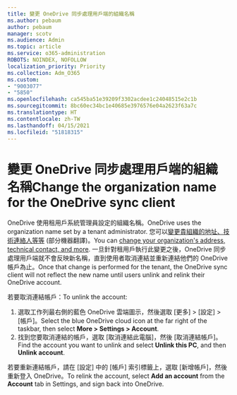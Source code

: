```yaml
---
title: 變更 OneDrive 同步處理用戶端的組織名稱
ms.author: pebaum
author: pebaum
manager: scotv
ms.audience: Admin
ms.topic: article
ms.service: o365-administration
ROBOTS: NOINDEX, NOFOLLOW
localization_priority: Priority
ms.collection: Adm_O365
ms.custom:
- "9003077"
- "5850"
ms.openlocfilehash: ca545ba51e39209f3302acdee1c24048515e2c1b
ms.sourcegitcommit: 8bc60ec34bc1e40685e3976576e04a2623f63a7c
ms.translationtype: HT
ms.contentlocale: zh-TW
ms.lasthandoff: 04/15/2021
ms.locfileid: "51818315"
---
```

# <a name="change-the-organization-name-for-the-onedrive-sync-client"></a><span data-ttu-id="764aa-102">變更 OneDrive 同步處理用戶端的組織名稱</span><span class="sxs-lookup"><span data-stu-id="764aa-102">Change the organization name for the OneDrive sync client</span></span>

<span data-ttu-id="764aa-103">OneDrive 使用租用戶系統管理員設定的組織名稱。</span><span class="sxs-lookup"><span data-stu-id="764aa-103">OneDrive uses the organization name set by a tenant administrator.</span></span>  <span data-ttu-id="764aa-104">您可以[變更貴組織的地址、技術連絡人等等](https://docs.microsoft.com/microsoft-365/admin/manage/change-address-contact-and-more) \(部分機器翻譯\)。</span><span class="sxs-lookup"><span data-stu-id="764aa-104">You can [change your organization's address, technical contact, and more](https://docs.microsoft.com/microsoft-365/admin/manage/change-address-contact-and-more).</span></span> <span data-ttu-id="764aa-105">一旦針對租用戶執行此變更之後，OneDrive 同步處理用戶端就不會反映新名稱，直到使用者取消連結並重新連結他們的 OneDrive 帳戶為止。</span><span class="sxs-lookup"><span data-stu-id="764aa-105">Once that change is performed for the tenant, the OneDrive sync client will not reflect the new name until users unlink and relink their OneDrive account.</span></span>

<span data-ttu-id="764aa-106">若要取消連結帳戶：</span><span class="sxs-lookup"><span data-stu-id="764aa-106">To unlink the account:</span></span>

1. <span data-ttu-id="764aa-107">選取工作列最右側的藍色 OneDrive 雲端圖示，然後選取 [更多] > [設定] > [帳戶]。</span><span class="sxs-lookup"><span data-stu-id="764aa-107">Select the blue OneDrive cloud icon at the far right of the taskbar, then select  **More > Settings > Account**.</span></span>
2. <span data-ttu-id="764aa-108">找到您要取消連結的帳戶，選取 [取消連結此電腦]，然後 [取消連結帳戶]。</span><span class="sxs-lookup"><span data-stu-id="764aa-108">Find the account you want to unlink and select  **Unlink this PC**, and then  **Unlink account**.</span></span>

<span data-ttu-id="764aa-109">若要重新連結帳戶，請在 [設定] 中的 [帳戶] 索引標籤上，選取 [新增帳戶]，然後重新登入 OneDrive。</span><span class="sxs-lookup"><span data-stu-id="764aa-109">To relink the account, select  **Add an account** from the  **Account** tab in Settings, and sign back into OneDrive.</span></span>